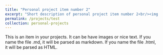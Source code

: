 ```yaml
---
title: "Personal project item number 2"
excerpt: "Short description of personal project item number 2<br/><img src='/images/500x300.png'>"
permalink: /projects/test
collection: personal-projects
---
```


This is an item in your projects. It can be have images or nice text. If you name the file .md, it will be parsed as markdown. If you name the file .html, it will be parsed as HTML. 
